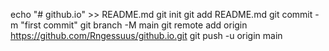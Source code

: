 echo "# github.io" >> README.md
git init
git add README.md
git commit -m "first commit"
git branch -M main
git remote add origin https://github.com/Rngessuus/github.io.git
git push -u origin main
